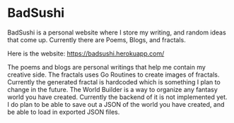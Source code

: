 # BadSushi
BadSushi is a personal website where I store my writing, and random ideas that come up. Currently there are Poems, Blogs, and fractals.

Here is the website: https://badsushi.herokuapp.com/

The poems and blogs are personal writings that help me contain my creative side.
The fractals uses Go Routines to create images of fractals. Currently the generated fractal is hardcoded which is something I plan to change in the future.
The World Builder is a way to organize any fantasy world you have created. Currently the backend of it is not implemented yet. I do plan to be able to save out a JSON of the world you have created, and be able to load in exported JSON files.
